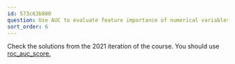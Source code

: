 ```yaml
---
id: 573c63b800
question: Use AUC to evaluate feature importance of numerical variables
sort_order: 6
---
```


Check the solutions from the 2021 iteration of the course. You should use [roc_auc_score.](https://scikit-learn.org/stable/modules/generated/sklearn.metrics.roc_auc_score.html)